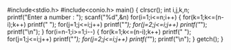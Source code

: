 #include<stdio.h>
#include<conio.h>
main()
{
clrscr();
int i,j,k,n;
printf("Enter a number : ");
scanf("%d",&n)
for(i=1;i<=n;i++)
{
for(k=1;k<=(n-i);k++)
printf(" ");
for(j=1;j<=i;j++)
printf("*");
for(j=2;j<=i;j++)
printf("*");
printf("\n");
}
for(i=n-1;i>=1;i--)
{
for(k=1;k<=(n-i);k++)
printf(" ");
for(j=1;j<=i;j++)
printf("*");
for(j=2;j<=i;j++)
printf("*");
printf("\n");
}
getch();
}
